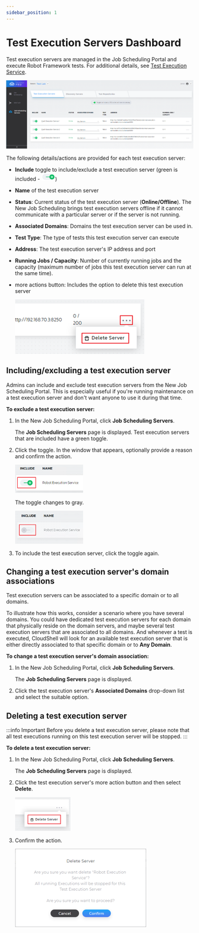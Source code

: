 ```yaml
---
sidebar_position: 1
---
```


# Test Execution Servers Dashboard
    
Test execution servers are managed in the Job Scheduling Portal and execute Robot Framework tests. For additional details, see [Test Execution Service](../../../install-configure/cloudshell-suite/new-jss-install-config/test-execution-service/index.md).

![](/Images/JSS/JssJobSchedulingServers.png)

The following details/actions are provided for each test execution server:

- **Include** toggle to include/exclude a test execution server (green is included - ![](/Images/JSS/JssJobSchedulingServersToggle_37x22.png))
- **Name** of the test execution server
- **Status**: Current status of the test execution server (**Online/Offline**). The New Job Scheduling brings test execution servers offline if it cannot communicate with a particular server or if the server is not running.
- **Associated Domains**: Domains the test execution server can be used in.
    
- **Test Type**: The type of tests this test execution server can execute
- **Address**: The test execution server's IP address and port
- **Running Jobs / Capacity**: Number of currently running jobs and the capacity (maximum number of jobs this test execution server can run at the same time).
- more actions button: Includes the option to delete this test execution server
    
    ![](/Images/JSS/jssMoreActionsMenu.png)
    

## Including/excluding a test execution server

Admins can include and exclude test execution servers from the New Job Scheduling Portal. This is especially useful if you're running maintenance on a test execution server and don't want anyone to use it during that time.

**To exclude a test execution server:**

1. In the New Job Scheduling Portal, click **Job Scheduling Servers**.
    
    The **Job Scheduling Servers** page is displayed. Test execution servers that are included have a green toggle.
    
2. Click the toggle. In the window that appears, optionally provide a reason and confirm the action.
    
    ![](/Images/JSS/JssJobSchedulingServers-TES-Included_183x76.png)
    
    The toggle changes to gray.
    
    ![](/Images/JSS/JssJobSchedulingServers-TES-Excluded_183x89.png)
    
3. To include the test execution server, click the toggle again.
    

## Changing a test execution server's domain associations

Test execution servers can be associated to a specific domain or to all domains.

To illustrate how this works, consider a scenario where you have several domains. You could have dedicated test execution servers for each domain that physically reside on the domain servers, and maybe several test execution servers that are associated to all domains. And whenever a test is executed, CloudShell will look for an available test execution server that is either directly associated to that specific domain or to **Any Domain**.

**To change a test execution server's domain association:**

1. In the New Job Scheduling Portal, click **Job Scheduling Servers**.
    
    The **Job Scheduling Servers** page is displayed.
    
2. Click the test execution server's **Associated Domains** drop-down list and select the suitable option.
    

## Deleting a test execution server

:::info Important
Before you delete a test execution server, please note that all test executions running on this test execution server will be stopped.
:::

**To delete a test execution server:**

1. In the New Job Scheduling Portal, click **Job Scheduling Servers**.
    
    The **Job Scheduling Servers** page is displayed.
    
2. Click the test execution server's more action button and then select **Delete**.
    
    ![](/Images/JSS/JssJobSchedulingServersDeleteTES_149x91.png)
    
3. Confirm the action.
    
    ![](/Images/JSS/JssJobSchedulingServersDeleteTESConfirmation_353x211.png)